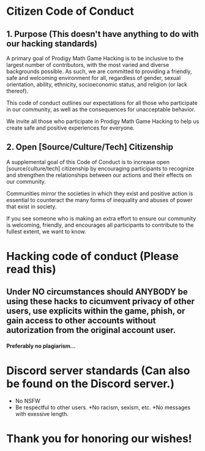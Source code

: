 # Citizen Code of Conduct

## 1. Purpose (This doesn't have anything to do with our hacking standards)

A primary goal of Prodigy Math Game Hacking is to be inclusive to the largest number of contributors, with the most varied and diverse backgrounds possible. As such, we are committed to providing a friendly, safe and welcoming environment for all, regardless of gender, sexual orientation, ability, ethnicity, socioeconomic status, and religion (or lack thereof).

This code of conduct outlines our expectations for all those who participate in our community, as well as the consequences for unacceptable behavior.

We invite all those who participate in Prodigy Math Game Hacking to help us create safe and positive experiences for everyone.

## 2. Open [Source/Culture/Tech] Citizenship

A supplemental goal of this Code of Conduct is to increase open [source/culture/tech] citizenship by encouraging participants to recognize and strengthen the relationships between our actions and their effects on our community.

Communities mirror the societies in which they exist and positive action is essential to counteract the many forms of inequality and abuses of power that exist in society.

If you see someone who is making an extra effort to ensure our community is welcoming, friendly, and encourages all participants to contribute to the fullest extent, we want to know.

# Hacking code of conduct (Please read this)

## Under NO circumstances should ANYBODY be using these hacks to cicumvent privacy of other users, use explicits within the game, phish, or gain access to other accounts without autorization from the original account user.

#### Preferably no plagiarism...

# Discord server standards (Can also be found on the Discord server.)

* No NSFW
* Be respectful to other users.
*No racism, sexism, etc.
*No messages with exessive length.
# Thank you for honoring our wishes!
